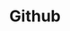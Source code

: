 ---
title: Github
layout: tool
tags:
  - Web
description: is a Git repository hosting service.
link: https://github.com/
share:
---